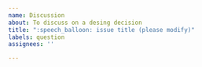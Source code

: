 ```yaml
---
name: Discussion
about: To discuss on a desing decision
title: ":speech_balloon: issue title (please modify)"
labels: question
assignees: ''

---
```



